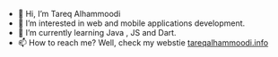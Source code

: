 - 👋 Hi, I’m Tareq Alhammoodi
- 👀 I’m interested in web and mobile applications development.
- 🌱 I’m currently learning Java , JS and Dart.
- 📫 How to reach me? Well, check my webstie [tareqalhammoodi.info](https://tareqalhammoodi.info/)

<!---
Tariq2000MF/Tariq2000MF is a ✨ special ✨ repository because its `README.md` (this file) appears on your GitHub profile.
You can click the Preview link to take a look at your changes.
--->
